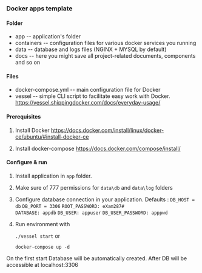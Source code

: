 ### Docker apps template

#### Folder 

 - app          --  application's folder
 - containers   --  configuration files for various docker services you running
 - data         --  database and logs files (NGINX + MYSQL by default)
 - docs         --  here you might save all project-related documents, components and so on
 
 
 #### Files
 
  - docker-compose.yml  -- main configuration file for Docker
  - vessel              -- simple CLI script to facilitate easy work with Docker. 
                           https://vessel.shippingdocker.com/docs/everyday-usage/
 
 
 #### Prerequisites       
 
 1. Install Docker 
    https://docs.docker.com/install/linux/docker-ce/ubuntu/#install-docker-ce  
    
 2. Install docker-compose
    https://docs.docker.com/compose/install/
                   
 
 #### Configure & run
 
 1. Install application in ```app``` folder.
 2. Make sure of 777 permissions for ```data\db``` and ```data\log``` folders
 3. Configure database connection in your application. Defaults :
    ```DB_HOST = db```
    ```DB_PORT = 3306```
    ```ROOT_PASSWORD: eXam287#```          
    ```DATABASE: appdb``` 
    ```DB_USER: appuser```
    ```DB_USER_PASSWORD: apppwd``` 
 4. Run environment with 
 
    ```./vessel start```
    or 
    
    ```docker-compose up -d```
    
    
  On the first start Database will be automatically created. After DB will be accessible  at localhost:3306  
 
  